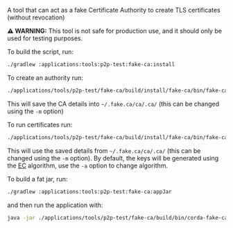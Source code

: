 A tool that can act as a fake Certificate Authority to create TLS certificates (without revocation)

**⚠ WARNING:** This tool is not safe for production use, and it should only be used for testing purposes.

To build the script, run:
```bash
./gradlew :applications:tools:p2p-test:fake-ca:install
```

To create an authority run:
```bash
./applications/tools/p2p-test/fake-ca/build/install/fake-ca/bin/fake-ca create-ca 
```
This will save the CA details into `~/.fake.ca/ca/.ca/` (this can be changed using the `-m` option)

To run certificates run:
```bash
./applications/tools/p2p-test/fake-ca/build/install/fake-ca/bin/fake-ca create-certificate alice.com www.alice.com create-certificate www.bob.net bob.net 
```
This will use the saved details from `~/.fake.ca/ca/.ca/` (this can be changed using the `-m` option).
By default, the keys will be generated using the [EC](https://en.wikipedia.org/wiki/Elliptic_curve) algorithm, use the `-a` option to change algorithm.


To build a fat jar, run:
```bash
./gradlew :applications:tools:p2p-test:fake-ca:appJar
```
and then run the application with:
```bash
java -jar ./applications/tools/p2p-test/fake-ca/build/bin/corda-fake-ca-5.0.0.0-SNAPSHOT.jar ...
```
